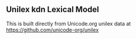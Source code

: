Unilex kdn Lexical Model
----------------------

This is built directly from Unicode.org unilex data at
https://github.com/unicode-org/unilex
